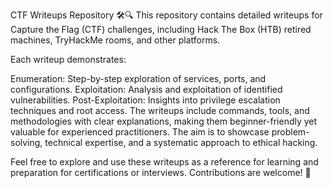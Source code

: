 CTF Writeups Repository 🛠️🔍
This repository contains detailed writeups for Capture the Flag (CTF) challenges, including Hack The Box (HTB) retired machines, TryHackMe rooms, and other platforms.

Each writeup demonstrates:

Enumeration: Step-by-step exploration of services, ports, and configurations.
Exploitation: Analysis and exploitation of identified vulnerabilities.
Post-Exploitation: Insights into privilege escalation techniques and root access.
The writeups include commands, tools, and methodologies with clear explanations, making them beginner-friendly yet valuable for experienced practitioners. The aim is to showcase problem-solving, technical expertise, and a systematic approach to ethical hacking.

Feel free to explore and use these writeups as a reference for learning and preparation for certifications or interviews. Contributions are welcome! 🎯
